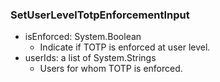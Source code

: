 ### SetUserLevelTotpEnforcementInput
- isEnforced: System.Boolean
  - Indicate if TOTP is enforced at user level.
- userIds: a list of System.Strings
  - Users for whom TOTP is enforced.
